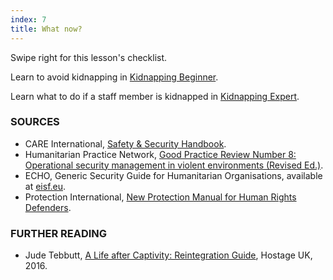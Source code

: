 ```yaml
---
index: 7
title: What now?
---
```

Swipe right for this lesson's checklist.

Learn to avoid kidnapping in [Kidnapping Beginner](umbrella://travel/kidnapping/beginner).

Learn what to do if a staff member is kidnapped in [Kidnapping Expert](umbrella://travel/kidnapping/expert).

### SOURCES

*   CARE International, [Safety & Security Handbook](https://www.eisf.eu/wp-content/uploads/2014/09/0614-Macpherson-2004-CARE-International-Safety-and-Security-Handbook.pdf).
*   Humanitarian Practice Network, [Good Practice Review Number 8: Operational security management in violent environments (Revised Ed.)](http://odihpn.org/wp-content/uploads/2010/11/GPR_8_revised2.pdf).
*   ECHO, Generic Security Guide for Humanitarian Organisations, available at [eisf.eu](https://www.eisf.eu/library/generic-security-guide-for-humanitarian-organisations/).
*   Protection International, [New Protection Manual for Human Rights Defenders](https://www.protectioninternational.org/en/node/1106).

### FURTHER READING

*   Jude Tebbutt, [A Life after Captivity: Reintegration Guide](http://hostageuk.org/wp-content/uploads/2016/08/ReintegrationGuide_web.pdf), Hostage UK, 2016.